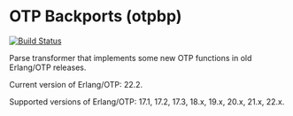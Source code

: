 OTP Backports (otpbp)
=====================
[![Build Status](https://secure.travis-ci.org/Ledest/otpbp.png)](http://travis-ci.org/Ledest/otpbp)

Parse transformer that implements some new OTP functions in old Erlang/OTP releases.

Current version of Erlang/OTP: 22.2.

Supported versions of Erlang/OTP: 17.1, 17.2, 17.3, 18.x, 19.x, 20.x, 21.x, 22.x.
